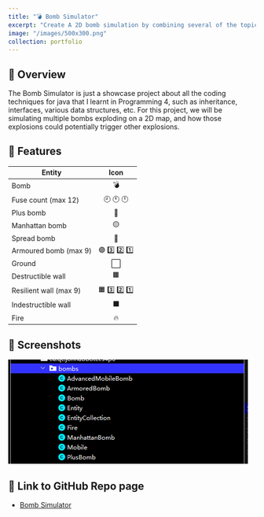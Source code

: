 ```yaml
---
title: "💣 Bomb Simulator"
excerpt: "Create A 2D bomb simulation by combining several of the topics learned in Programming 4 such as inheritance, interfaces, various data structures, etc."
image: "/images/500x300.png"
collection: portfolio
---
```



## 🔎 Overview

The Bomb Simulator is just a showcase project about all the coding techniques for java that I learnt in Programming 4, such as inheritance, interfaces, various data structures, etc. For this project, we will be simulating multiple bombs exploding on a 2D map, and how those explosions could potentially trigger other explosions.

## 🔬 Features

| Entity                  |        Icon         |
| ----------------------- | :-----------------: |
| Bomb                    |         💣         |
| Fuse count (max 12)     |     🕘 🕚 🕛     |
| Plus bomb               |         🔴         |
| Manhattan bomb          |         🟡         |
| Spread bomb             |         🔵         |
| Armoured bomb (max 9)   | 🟣 3️⃣ 2️⃣ 1️⃣  |
| Ground                  |        ⬜️         |
| Destructible wall       |         🟫         |
| Resilient wall  (max 9) | 🟧  3️⃣ 2️⃣ 1️⃣ |
| Indestructible wall     |        ⬛️         |
| Fire                    |         🔥         |

## 📸 Screenshots
![B](/images/Bomb1.png)

## 📑 Link to GitHub Repo page
- [Bomb Simulator](https://github.com/JAC-CS-Programming-4-W23/project-ian-JiahaoYu1.git)
   
